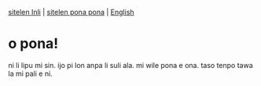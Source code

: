 [sitelen Inli](https://joelthomastr.github.io/tokipona) | <span class="spp"><a href="https://joelthomastr.github.io/tokipona/READMEspp">sitelen pona pona</a></span> | [English](https://joelthomastr.github.io/tokipona/READMEen)

# <span class="spp">o pona!</span>
<span class="spp">ni li lipu mi sin. ijo pi lon anpa li suli ala. mi wile pona e ona. taso tenpo tawa la mi pali e ni.</span>
